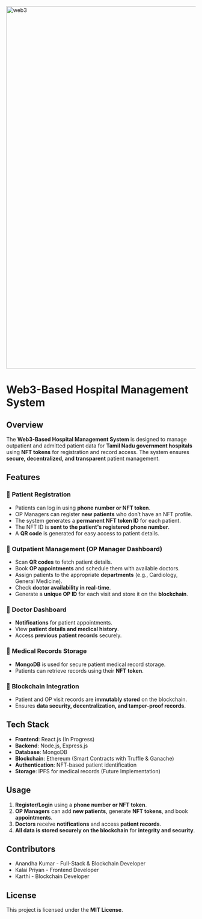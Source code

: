 <img width="1889" height="963" alt="web3" src="https://github.com/user-attachments/assets/43712ab8-1a6e-446e-822a-2cc2b597df65" />

# Web3-Based Hospital Management System

## Overview
The **Web3-Based Hospital Management System** is designed to manage outpatient and admitted patient data for **Tamil Nadu government hospitals** using **NFT tokens** for registration and record access. The system ensures **secure, decentralized, and transparent** patient management.

## Features
### 🔹 **Patient Registration**
- Patients can log in using **phone number or NFT token**.
- OP Managers can register **new patients** who don’t have an NFT profile.
- The system generates a **permanent NFT token ID** for each patient.
- The NFT ID is **sent to the patient's registered phone number**.
- A **QR code** is generated for easy access to patient details.

### 🔹 **Outpatient Management (OP Manager Dashboard)**
- Scan **QR codes** to fetch patient details.
- Book **OP appointments** and schedule them with available doctors.
- Assign patients to the appropriate **departments** (e.g., Cardiology, General Medicine).
- Check **doctor availability in real-time**.
- Generate a **unique OP ID** for each visit and store it on the **blockchain**.

### 🔹 **Doctor Dashboard**
- **Notifications** for patient appointments.
- View **patient details and medical history**.
- Access **previous patient records** securely.

### 🔹 **Medical Records Storage**
- **MongoDB** is used for secure patient medical record storage.
- Patients can retrieve records using their **NFT token**.

### 🔹 **Blockchain Integration**
- Patient and OP visit records are **immutably stored** on the blockchain.
- Ensures **data security, decentralization, and tamper-proof records**.

## Tech Stack
- **Frontend**: React.js (In Progress)
- **Backend**: Node.js, Express.js
- **Database**: MongoDB
- **Blockchain**: Ethereum (Smart Contracts with Truffle & Ganache)
- **Authentication**: NFT-based patient identification
- **Storage**: IPFS for medical records (Future Implementation)

## Usage
1. **Register/Login** using a **phone number or NFT token**.
2. **OP Managers** can add **new patients**, generate **NFT tokens**, and book **appointments**.
3. **Doctors** receive **notifications** and access **patient records**.
4. **All data is stored securely on the blockchain** for **integrity and security**.

## Contributors
- Anandha Kumar - Full-Stack & Blockchain Developer
- Kalai Priyan - Frontend Developer
- Karthi - Blockchain Developer

## License
This project is licensed under the **MIT License**.
